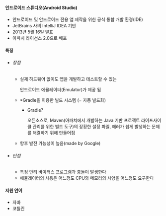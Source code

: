 #### 안드로이드 스튜디오(Android Studio)

- 안드로이드 및 안드로이드 전용 앱 제작을 위한 공식 통합 개발 환경(IDE)
- JetBrains 사의 IntelliJ IDEA 기반
- 2013년 5월 16일 발표 
- 아파치 라이선스 2.0으로 배포

#### 특징

- ###### 장점  

  - 실제 하드웨어 없이도 앱을 개발하고 테스트할 수 있는 

    안드로이드 에뮬레이터(Emulator)가 제공 됨

  - *Gradle을 이용한 빌드 시스템 (= 자동 빌드화)

    - Gradle?

      오픈소스로, Maven(아파치에서 개발하는 Java 기반 프로젝트 라이프사이클 관리를 위한 빌드 도구)의 장황한 설정 파일, 에러가 쉽게 발생하는 문제를 해결하기 위해 만들어짐

  - 향후 발전 가능성이 높음(made by Google)

- ###### 단점 

  - 특정 안티 바이러스 프로그램과 충돌이 발생한다
  - 에뮬레이터의 사용은 어느정도 CPU와 메모리의 사양을 어느정도 요구한다

#### 지원 언어 

- 자바 
- 코틀린 





